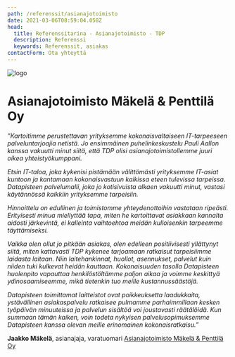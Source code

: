 ```yaml
---
path: /referenssit/asianajotoimisto
date: 2021-03-06T08:59:04.058Z
head:
  title: Referenssitarina - Asianajotoimisto - TDP
  description: Referenssi
  keywords: Referenssit, asiakas
contactForm: Ota yhteyttä
---
```


<HeroBlock bgColor="lightest" imageAlign="right">

<div className="HeroBlockImage">

![logo](/assets/asianajotoimisto-mp.png)

</div>

<div className="HeroBlockContent">

# Asianajotoimisto Mäkelä & Penttilä Oy

*”Kartoitimme perustettavan yrityksemme kokonaisvaltaiseen IT-tarpeeseen palveluntarjoajia netistä. Jo ensimmäinen puhelinkeskustelu Pauli Aallon kanssa vakuutti minut siitä, että TDP olisi asianajotoimistollemme juuri oikea yhteistyökumppani.*

*Etsin IT-taloa, joka kykenisi pistämään välittömästi yrityksemme IT-asiat kuntoon ja kantamaan kokonaisvastuun kaikissa eteen tulevissa tarpeissa. Datapisteen palvelumalli, joka jo kotisivuista alkaen vakuutti minut, vastasi käytännössä kaikkiin yrityksemme tarpeisiin.*

*Hinnoittelu on edullinen ja toimistomme yhteydenottoihin vastataan ripeästi. Erityisesti minua miellyttää tapa, miten he kartoittavat asiakkaan kannalta aidosti järkevintä, ei kalleinta vaihtoehtoa meidän kulloisenkin tarpeemme täyttämiseksi.*

*Vaikka olen ollut jo pitkään asiakas, olen edelleen positiivisesti yllättynyt siitä, miten kattavasti TDP kykenee tarjoamaan ratkaisut tarpeisiimme laidasta laitaan. Niin laitehankinnat, huollot, asennukset, palvelut kuin niiden tuki kulkevat heidän kauttaan. Kokonaisuuden tasolla Datapisteen huolenpito vapauttaa henkilöstöltämme paljon aikaa ja voimme keskittyä ydinosaamiseemme, mikä tietenkin tuo meille kustannussäästöjä.*

*Datapisteen toimittamat laitteistot ovat poikkeuksetta laadukkaita, ystävällinen asiakaspalvelu ratkaisee pulmamme parhaimmillaan kesken työpäivän minuuteissa ja palvelun sisältöä voi joustavasti räätälöidä. Kun summaan tämän kaiken, voin todeta nykyisen palvelusopimuksemme Datapisteen kanssa olevan meille erinomainen kokonaisratkaisu.”*

**Jaakko Mäkelä**, asianajaja, varatuomari [Asianajotoimisto Mäkelä & Penttilä Oy](https://www.asianajotoimisto-mp.fi/)

</div>

</HeroBlock>